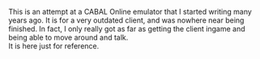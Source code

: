 This is an attempt at a CABAL Online emulator that I started writing many years ago. It is for a very outdated client, and was nowhere near being finished. In fact, I only really got as far as getting the client ingame and being able to move around and talk.  
It is here just for reference.